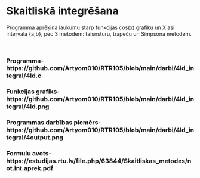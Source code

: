 <h1>Skaitliskā integrēšana</h1>
<p>Programma aprēķina laukumu starp funkcijas cos(x) grafiku un X asi intervalā {a;b}, pēc 3 metodem: taisnstūru, trapeču un Simpsona metodem.</p>
<br>
<h3>Programma- https://github.com/Artyom010/RTR105/blob/main/darbi/4ld_integral/4ld.c</h3>
<h3>Funkcijas grafiks- https://github.com/Artyom010/RTR105/blob/main/darbi/4ld_integral/4ld.png</h3>
<h3>Programmas darbības piemērs- https://github.com/Artyom010/RTR105/blob/main/darbi/4ld_integral/4output.png</h3>
<h3>Formulu avots- https://estudijas.rtu.lv/file.php/63844/Skaitliskas_metodes/not.int.aprek.pdf</h3>
